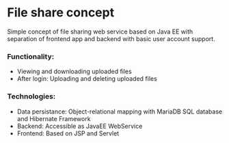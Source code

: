 # File share concept

Simple concept of file sharing web service based on Java EE with separation of frontend app and backend with basic user account support.

### Functionality: 
* Viewing and downloading uploaded files
* After login: Uploading and deleting uploaded files

### Technologies:
* Data persistance: Object-relational mapping with MariaDB SQL database and Hibernate Framework
* Backend: Accessible as JavaEE WebService
* Frontend: Based on JSP and Servlet